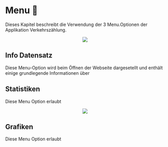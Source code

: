 # Menu 🚧
Dieses Kapitel beschreibt die Verwendung der 3 Menu.Optionen der Applikation Verkehrszählung.

<p align="center">
<img src="_static/menu_menu.png" id = "img70"/>
</p>

## Info Datensatz
Diese Menu-Option wird beim Öffnen der Webseite dargesetellt und enthält einige grundlegende Informationen über 

## Statistiken
Diese Menu Option erlaubt

<p align="center">
<img src="_static/1_5.png" id = "img70"/>
</p>

## Grafiken
Diese Menu Option erlaubt